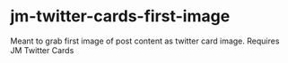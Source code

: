 # jm-twitter-cards-first-image
Meant to grab first image of post content as twitter card image. Requires JM Twitter Cards
